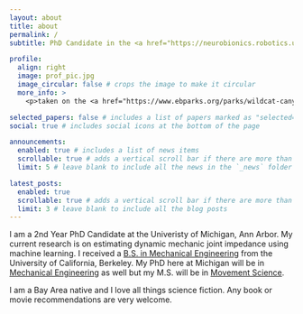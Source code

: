 ```yaml
---
layout: about
title: about
permalink: /
subtitle: PhD Candidate in the <a href="https://neurobionics.robotics.umich.edu">Neurobionics Lab</a> advised by <a href="https://www.elliottjrouse.com/?home">Dr. Elliott Rouse</a>

profile:
  align: right
  image: prof_pic.jpg
  image_circular: false # crops the image to make it circular
  more_info: >
    <p>taken on the <a href="https://www.ebparks.org/parks/wildcat-canyon">Inspiration Point</a> trail by the lovely <a href="https://mraymond.info">Matt Raymond</a> </p>

selected_papers: false # includes a list of papers marked as "selected={true}"
social: true # includes social icons at the bottom of the page

announcements:
  enabled: true # includes a list of news items
  scrollable: true # adds a vertical scroll bar if there are more than 3 news items
  limit: 5 # leave blank to include all the news in the `_news` folder

latest_posts:
  enabled: true
  scrollable: true # adds a vertical scroll bar if there are more than 3 new posts items
  limit: 3 # leave blank to include all the blog posts
---
```

I am a 2nd Year PhD Candidate at the Univeristy of Michigan, Ann Arbor. My current research is on estimating dynamic mechanic joint impedance using machine learning. I received a [B.S. in Mechanical Engineering](https://engineering.berkeley.edu/academics/undergraduate-programs/mechanical-engineering/) from the University of California, Berkeley. My PhD here at Michigan will be in [Mechanical Engineering](https://me.engin.umich.edu/academics/graduate/handbook/doctoral/) as well but my M.S. will be in [Movement Science](https://www.kines.umich.edu/academics/movement-science/masters).

I am a Bay Area native and I love all things science fiction. Any book or movie recommendations are very welcome.